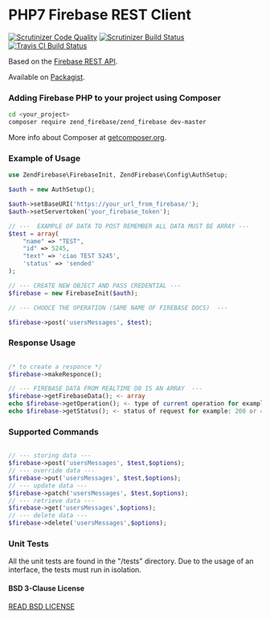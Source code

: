 # PHP7 Firebase REST Client

[![Scrutinizer Code Quality](https://scrutinizer-ci.com/g/Samuel18/zend_Firebase/badges/quality-score.png?b=master)](https://scrutinizer-ci.com/g/Samuel18/zend_Firebase/?branch=master)
[![Scrutinizer Build Status](https://scrutinizer-ci.com/g/Samuel18/zend_Firebase/badges/build.png?b=master)](https://scrutinizer-ci.com/g/Samuel18/zend_Firebase/build-status/master)
[![Travis CI Build Status](https://travis-ci.org/Samuel18/zend_Firebase.svg?branch=master)](https://travis-ci.org/Samuel18/zend_Firebase)

Based on the [Firebase REST API](https://firebase.google.com/docs/reference/rest/database/).

Available on [Packagist](https://packagist.org/packages/zend_firebase/zend_firebase).

### Adding Firebase PHP to your project using Composer

```bash
cd <your_project>
composer require zend_firebase/zend_firebase dev-master
```

More info about Composer at [getcomposer.org](http://getcomposer.org).

### Example of Usage
```php
use ZendFirebase\FirebaseInit, ZendFirebase\Config\AuthSetup;

$auth = new AuthSetup();

$auth->setBaseURI('https://your_url_from_firebase/');
$auth->setServertoken('your_firebase_token');

// ---  EXAMPLE OF DATA TO POST REMEMBER ALL DATA MUST BE ARRAY ---
$test = array(
    "name" => "TEST",
    "id" => 5245,
    "text" => 'ciao TEST 5245',
    'status' => 'sended'
);

// --- CREATE NEW OBJECT AND PASS CREDENTIAL ---
$firebase = new FirebaseInit($auth);

// --- CHOOCE THE OPERATION (SAME NAME OF FIREBASE DOCS)  ---

$firebase->post('usersMessages', $test);
```
### Response Usage
```php

/* to create a responce */
$firebase->makeResponce();

// --- FIREBASE DATA FROM REALTIME DB IS AN ARRAY  ---
$firebase->getFirebaseData(); <- array
echo $firebase->getOperation(); <- type of current operation for example: GET or POST etc...
echo $firebase->getStatus(); <- status of request for example: 200 or 400 or 500
```

### Supported Commands
```php

// --- storing data ---
$firebase->post('usersMessages', $test,$options);
// --- override data ---
$firebase->put('usersMessages', $test,$options);
// --- update data ---
$firebase->patch('usersMessages', $test,$options);
// --- retrieve data ---
$firebase->get('usersMessages',$options);
// --- delete data ---
$firebase->delete('usersMessages',$options);
```


### Unit Tests
All the unit tests are found in the "/tests" directory.
Due to the usage of an interface, the tests must run in isolation.




#### BSD 3-Clause License

[READ BSD LICENSE](LICENSE)


